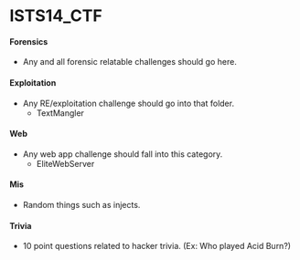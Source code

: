 # ISTS14_CTF

#### Forensics
* Any and all forensic relatable challenges should go here.

#### Exploitation
* Any RE/exploitation challenge should go into that folder.
    * TextMangler

#### Web
* Any web app challenge should fall into this category.
    * EliteWebServer

#### Mis
* Random things such as injects.

#### Trivia
* 10 point questions related to hacker trivia. (Ex: Who played Acid Burn?)
